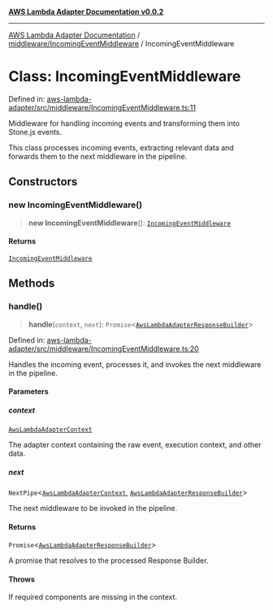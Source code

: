 [**AWS Lambda Adapter Documentation v0.0.2**](../../../README.md)

***

[AWS Lambda Adapter Documentation](../../../modules.md) / [middleware/IncomingEventMiddleware](../README.md) / IncomingEventMiddleware

# Class: IncomingEventMiddleware

Defined in: [aws-lambda-adapter/src/middleware/IncomingEventMiddleware.ts:11](https://github.com/stonemjs/aws-lambda-adapter/blob/40d2096417dfa656208c25f0f4a9d23bf5291928/src/middleware/IncomingEventMiddleware.ts#L11)

Middleware for handling incoming events and transforming them into Stone.js events.

This class processes incoming events, extracting relevant data and forwards them to the next middleware in the pipeline.

## Constructors

### new IncomingEventMiddleware()

> **new IncomingEventMiddleware**(): [`IncomingEventMiddleware`](IncomingEventMiddleware.md)

#### Returns

[`IncomingEventMiddleware`](IncomingEventMiddleware.md)

## Methods

### handle()

> **handle**(`context`, `next`): `Promise`\<[`AwsLambdaAdapterResponseBuilder`](../../../declarations/type-aliases/AwsLambdaAdapterResponseBuilder.md)\>

Defined in: [aws-lambda-adapter/src/middleware/IncomingEventMiddleware.ts:20](https://github.com/stonemjs/aws-lambda-adapter/blob/40d2096417dfa656208c25f0f4a9d23bf5291928/src/middleware/IncomingEventMiddleware.ts#L20)

Handles the incoming event, processes it, and invokes the next middleware in the pipeline.

#### Parameters

##### context

[`AwsLambdaAdapterContext`](../../../declarations/interfaces/AwsLambdaAdapterContext.md)

The adapter context containing the raw event, execution context, and other data.

##### next

`NextPipe`\<[`AwsLambdaAdapterContext`](../../../declarations/interfaces/AwsLambdaAdapterContext.md), [`AwsLambdaAdapterResponseBuilder`](../../../declarations/type-aliases/AwsLambdaAdapterResponseBuilder.md)\>

The next middleware to be invoked in the pipeline.

#### Returns

`Promise`\<[`AwsLambdaAdapterResponseBuilder`](../../../declarations/type-aliases/AwsLambdaAdapterResponseBuilder.md)\>

A promise that resolves to the processed Response Builder.

#### Throws

If required components are missing in the context.
